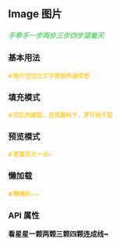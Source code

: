## Image 图片

<h5 style="color: #66d476">手牵手一步两步三步四步望着天</h5>

<script setup>
    import BasicDemo from '../demo/basic_demo.vue'
    import FillDemo from '../demo/fill_demo.vue'
    import PreViewDemo from '../demo/preview_demo.vue'
    import LazyDemo from '../demo/lazy_demo.vue'
    import Preview from '../../../src/components/preview.vue'
</script>

### 基本用法

<p style="color: #ffcf3f; font-size: 12px; font-weight: 900;"># 图片往往比文字更能传递信息</p>
<BasicDemo />
<Preview comp="image" demo="basic_demo" />

### 填充模式

<p style="color: #ffcf3f; font-size: 12px; font-weight: 900;"># 回忆的画面，在荡着秋千，梦开始不甜</p>
<FillDemo />
<Preview comp="image" demo="fill_demo" />

### 预览模式

<p style="color: #ffcf3f; font-size: 12px; font-weight: 900;"># 更喜欢大一点~</p>
<PreViewDemo />
<Preview comp="image" demo="preview_demo" />

### 懒加载

<p style="color: #ffcf3f; font-size: 12px; font-weight: 900;"># 懒懒的~~</p>
<LazyDemo />
<Preview comp="image" demo="lazy_demo" />

<!-- API表格 -->

### API 属性

<p style="color: var(--color-success); font-size: 14px; font-weight: 900;">看星星一颗两颗三颗四颗连成线~</p>
<script setup>
    import ApiTable from '../../../src/components/api_table.vue'
    const data = {
        columns: [
            {
                title: '名称'
            },
            {
                title: '类型'
            },
            {
                title: '默认值'
            },
            {
                title: '说明'
            }
        ],
        item: [
            {
                name: 'images',
                type: 'Array',
                default: 'null',
                explain: '图片数组'
            },
            {
                name: 'alt',
                type: 'String',
                default: 'null',
                explain: '图片描述'
            },
            {
                name: 'width',
                type: 'String || Number',
                default: '100vw',
                explain: '宽度'
            },
            {
                name: 'height',
                type: 'String || Number',
                default: '100vw',
                explain: '高度'
            },
            {
                name: 'error-src',
                type: 'String',
                default: 'null',
                explain: '载入错误'
            },
            {
                name: 'object-fit',
                type: 'String',
                default: 'fill | contain | cover | none | scale-down',
                explain: '填充模式'
            },
            {
                name: 'lazy',
                type: 'String',
                default: 'false',
                explain: '懒加载模式'
            },
            {
                name: 'preview-enabled',
                type: 'String',
                default: 'false',
                explain: '预览模式'
            }
        ]
  }
</script>
<ApiTable :data="data" />





